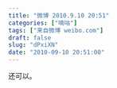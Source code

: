 ```yaml
---
title: "微博 2010.9.10 20:51"
categories: ["嘀咕"]
tags: ["来自微博 weibo.com"]
draft: false
slug: "dPxiXN"
date: "2010-09-10 20:51:00"
---
```


<p>还可以。 ​​​​</p>
